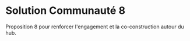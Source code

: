 # Solution Communauté 8

Proposition 8 pour renforcer l'engagement et la co-construction autour du hub.
